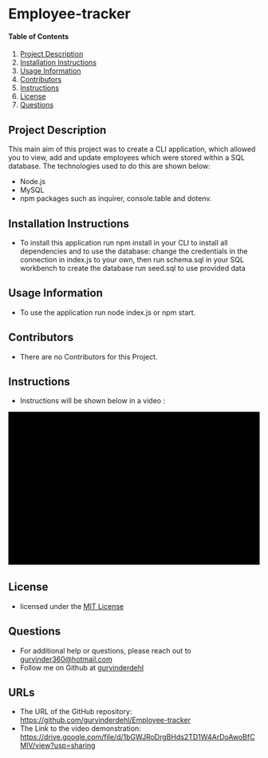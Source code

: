 # Employee-tracker
#### Table of Contents
1. [Project Description](#project-description)
2. [Installation Instructions](#installation-instructions)
3. [Usage Information](#usage-information)
4. [Contributors](#contributors)
5. [Instructions](#Instructions)
6. [License](#license)
7. [Questions](#questions)
## Project Description
This main aim of this project was to create a CLI application, which allowed you to view, add and update employees which were stored within a SQL database. The technologies used to do this are shown below:

* Node.js
* MySQL
* npm packages such as inquirer, console.table and dotenv.

## Installation Instructions
* To install this application run npm install in your CLI to install all dependencies and to use the database:
change the credentials in the connection in index.js to your own, then run schema.sql in your SQL workbench to create the database
run seed.sql to use provided data
## Usage Information
*  To use the application run node index.js or npm start.
## Contributors
* There are no Contributors for this Project.
## Instructions
* Instructions will be shown below in a video :
<img src="assets/zoom.gif" alt="Employee Tracker"/>

## License
* licensed under the [MIT License](LICENSE)
## Questions
* For additional help or questions, please reach out to gurvinder360@hotmail.com
* Follow me on Github at [gurvinderdehl](http://github.com/gurvinderdehl)

## URLs 
* The URL of the GitHub repository: https://github.com/gurvinderdehl/Employee-tracker
* The Link to the video demonstration: https://drive.google.com/file/d/1bGWJRoDrgBHds2TD1W4ArDoAwoBfCMlV/view?usp=sharing 